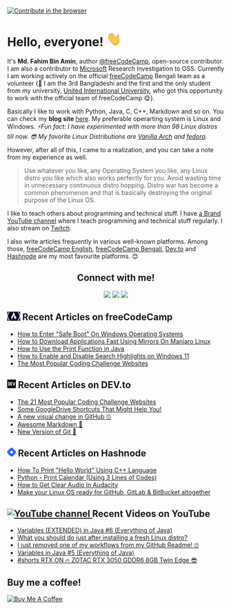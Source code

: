 [![Contribute in the browser](https://gitpod.io/button/open-in-gitpod.svg)](https://gitpod.io/#https://github.com/FahimFBA/FahimFBA)



# Hello, everyone! <img src="./img/wave.gif" width="35px" height= "35px">

It's **Md. Fahim Bin Amin**, author [@freeCodeCamp](https://www.freecodecamp.org/news/author/fahimbinamin/), open-source contributor. I am also a contributor to [Microsoft](https://www.microsoft.com/en-us/) Research Investigation to OSS. Currently I am working actively on the official [freeCodeCamp](https://www.freecodecamp.org/) Bengali team as a volunteer {🎉 I am the 3rd Bangladeshi and the first and the only student from my university, [United International University](https://www.uiu.ac.bd/), who got this opportunity to work with the official team of freeCodeCamp 😋}.

Basically I like to work with Python, Java, C, C++, Markdown and so on. You can check my **blog site** [here](https://blog.fahimbinamin.com/). My preferable operarting system is Linux and Windows. 
*⚡Fun fact: I have experimented with more than 98 Linux distros till now. 😎 My favorite Linux Distributions are [Vanilla Arch](https://archlinux.org/) and [fedora](https://getfedora.org/).* 

However, after all of this, I came to a realization, and you can take a note from my experience as well.
> Use whatever you like, any Operating System you like, any Linux distro you like which also works perfectly for you. Avoid wasting time in unnecessary continuous distro hopping. Distro war has become a common phenomenon and that is basically destroying the original purpose of the Linux OS.

I like to teach others about programming and technical stuff. I have [a Brand YouTube channel](https://www.youtube.com/@FahimAmin) where I teach programming and technical stuff regularly. I also stream on [Twitch](https://www.twitch.tv/fahimbinamin).

I also write articles frequently in various well-known platforms. Among those, [freeCodeCamp English](https://www.freecodecamp.org/news/author/fahimbinamin/), [freeCodeCamp Bengali](https://www.freecodecamp.org/bengali/news/author/fahimbinamin/), [Dev.to](https://dev.to/fahimfba) and [Hashnode](https://hashnode.com/@FahimFBA) are my most favourite platforms. 😊

<h2 align="center">Connect with me!</h2>
 
<div align="center">
	
[<img src="https://img.shields.io/badge/linkedin-%230077B5.svg?&style=for-the-badge&logo=linkedin&logoColor=white" />](https://www.linkedin.com/in/fahimfba/) [<img src = "https://img.shields.io/badge/twitter-%2320A1F1.svg?&style=for-the-badge&logo=twitter&logoColor=white">](https://twitter.com/Fahim_FBA/)  [<img src = "https://img.shields.io/badge/facebook-%2320A1F1.svg?&style=for-the-badge&logo=facebook&logoColor=white">](https://facebook.com/iptu.fba)
	
</div>



## <a href="https://www.freecodecamp.org/news/author/fahimbinamin/"><img src="/img/fcc_primary_small.jpg" title="freeCodeCamp" alt="freeCodeCamp" width="30"/></a> Recent Articles on freeCodeCamp

<!-- FREECODECAMP:START -->
 - [How to Enter "Safe Boot" On Windows Operating Systems](https://www.freecodecamp.org/news/how-to-enter-safe-boot-on-windows-operating-systems/)
 - [How to Download Applications Fast Using Mirrors On Manjaro Linux](https://www.freecodecamp.org/news/how-to-download-application-fast-on-manjaro-linux/)
 - [How to Use the Print Function in Java](https://www.freecodecamp.org/news/how-does-print-work-in-java/)
 - [How to Enable and Disable Search Highlights on Windows 11](https://www.freecodecamp.org/news/how-to-enable-disbale-search-highlights-on-windows-11/)
 - [The Most Popular Coding Challenge Websites](https://www.freecodecamp.org/news/the-most-popular-coding-challenge-websites/) 
 <!-- FREECODECAMP:END -->



## <a href="https://dev.to/FBA"><img src="/img/dev-black.png" title="DEV" alt="DEV" width="20"/></a> Recent Articles on DEV.to 
 <!-- DEVTO-BLOG-LIST:START -->
- [The 21 Most Popular Coding Challenge Websites](https://dev.to/fahimfba/the-21-most-popular-coding-challenge-websites-phm)
- [Some GoogleDrive Shortcuts That Might Help You!](https://dev.to/fahimfba/some-googledrive-shortcuts-that-might-help-you-m5i)
- [A new visual change in GitHub 🙄](https://dev.to/fahimfba/a-new-visual-change-on-github-1mm8)
- [Awesome Markdown 🎉](https://dev.to/fahimfba/awesome-markdown-362)
- [New Version of Git 🥳](https://dev.to/fahimfba/new-version-of-git-1fic)
<!-- DEVTO-BLOG-LIST:END -->

## <a href="https://fahimbinamin.hashnode.dev/"><img src="/img/hashnode.png" title="Hashnode" alt="Hashnode blog" width="20"/></a> Recent Articles on Hashnode

<!-- HASHNODE_BLOG:START -->
- [How To Print "Hello World" Using C++ Language](https://fahimbinamin.hashnode.dev//how-to-print-hello-world-using-cpp-language)
- [Python - Print Calendar (Using 3 Lines of Codes)](https://fahimbinamin.hashnode.dev//python-print-calendar-using-3-lines-of-codes)
- [How to Get Clear Audio in Audacity](https://fahimbinamin.hashnode.dev//how-to-get-clear-audio-in-audacity)
- [Make your Linux OS ready for GitHub, GitLab & BitBucket altogether](https://fahimbinamin.hashnode.dev//make-your-linux-os-ready-for-github-gitlab-and-bitbucket-altogether)
<!-- HASHNODE_BLOG:END -->
 

<div align="left">
	
## <a href="https://www.youtube.com/@FahimAmin?sub_confirmation=1"><img src="https://cdn.worldvectorlogo.com/logos/youtube-icon.svg" title="YouTube channel" alt="YouTube channel" width="30"/> </a>Recent Videos on YouTube
	
<!-- YOUTUBE-VIDEOS-LIST:START -->
- [Variables &lpar;EXTENDED&rpar; in Java #6 &lpar;Everything of Java&rpar;](https://www.youtube.com/watch?v=tqkyOGQdXss)
- [What you should do just after installing a fresh Linux distro?](https://www.youtube.com/watch?v=sFqJ2yEo3NY)
- [I just removed one of my workflows from my GitHub Readme! 🙄](https://www.youtube.com/watch?v=eYS2xPNa85Y)
- [Variables in Java #5 &lpar;Everything of Java&rpar;](https://www.youtube.com/watch?v=3qyNVMTvseo)
- [#shorts RTX ON 🔥 ZOTAC RTX 3050 GDDR6 8GB Twin Edge 😎](https://www.youtube.com/watch?v=-yxok0UZsd4)
<!-- YOUTUBE-VIDEOS-LIST:END -->
	
</div>


## Buy me a coffee!

<a href="https://www.buymeacoffee.com/fahimbinamin" target="_blank"><img src="https://cdn.buymeacoffee.com/buttons/v2/default-green.png" alt="Buy Me A Coffee" style="height: 60px !important;width: 217px !important;" ></a>

